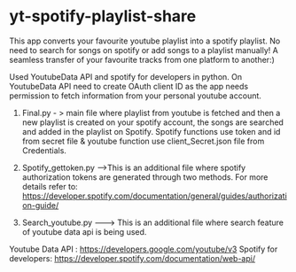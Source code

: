# yt-spotify-playlist-share
This app converts your favourite youtube playlist into a spotify playlist. No need to search for songs on spotify or add songs to a playlist manually! 
A seamless transfer of your favourite tracks from one platform to another:)

Used YoutubeData API and spotify for developers in python.
On YoutubeData API need to create OAuth client ID as the app needs permission to fetch information from your personal youtube account.

1. Final.py - > main file where playlist from youtube is fetched and then a new playlist is created on your spotify account, the songs are searched and added in the playlist on Spotify. 
Spotify functions use token and id from secret file & youtube function use client_Secret.json file from Credentials.

2. Spotify_gettoken.py -->This is an additional file where spotify authorization tokens are generated through two methods.
For more details refer to: https://developer.spotify.com/documentation/general/guides/authorization-guide/

3. Search_youtube.py ---> This is an additional file where search feature of youtube data api is being used.

Youtube Data API : https://developers.google.com/youtube/v3
Spotify for developers: https://developer.spotify.com/documentation/web-api/
